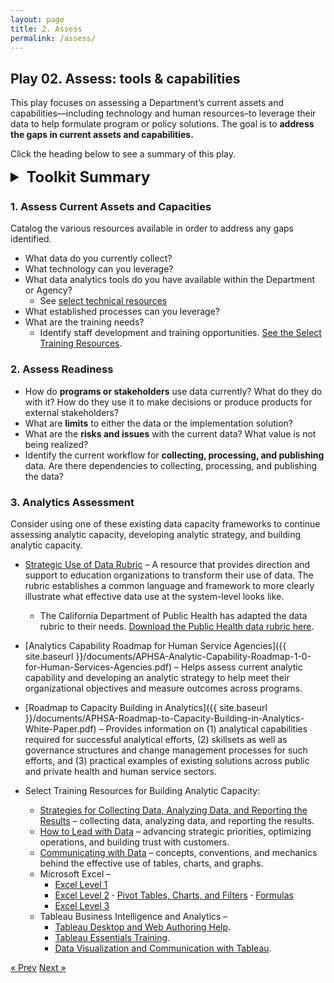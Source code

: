 ```yaml
---
layout: page
title: 2. Assess
permalink: /assess/
---
```

## Play 02. Assess: tools & capabilities

This play focuses on assessing a Department’s current assets and capabilities—including technology and human resources–to leverage their data to help formulate program or policy solutions. The goal is to **address the gaps in current assets and capabilities.**

Click the heading below to see a summary of this play.
<details>
  <summary style="font-size:18pt; font-weight: bold;">Toolkit Summary</summary>

* Assess Current Assets and Capacities
* Assess departmental readiness for analytics
* Data Capacity Frameworks
    * [Strategic Use of Data Rubric](https://sdp.cepr.harvard.edu/strategic-use-data-rubric/)
    * [CA Public Health data rubric](https://github.com/chhsdata/dataplaybook/raw/gh-pages/documents/Public-Health-Strategic-Use-of-Data-Rubric-09-04-18.docx).
    * [Analytics Capability Roadmap for Human Service Agencies]({{ site.baseurl }}/documents/APHSA-Analytic-Capability-Roadmap-1-0-for-Human-Services-Agencies.pdf) 
    * [Roadmap to Capacity Building in Analytics]({{ site.baseurl }}/documents/APHSA-Roadmap-to-Capacity-Building-in-Analytics-White-Paper.pdf)
* Analytics Capacity Building
      * [Strategies for Collecting Data, Analyzing Data, and Reporting the Results](http://www.calhr.ca.gov/Training/Pages/course-description.aspx?class=Strategies%20for%20Collecting%20Data,%20Analyzing%20Data,%20and%20Reporting%20the%20Results)
    * [How to Lead with Data](http://www.calhr.ca.gov/Training/Pages/course-description.aspx?class=How%20to%20Lead%20with%20Data)
    * [Communicating with Data](http://www.calhr.ca.gov/Training/Pages/course-description.aspx?class=Communicating%20with%20Data) 
    * Microsoft Excel – 
      * [Excel Level 1](http://www.calhr.ca.gov/Training/Pages/course-description.aspx?class=Excel%20Level%201)
      * [Excel Level 2](http://www.calhr.ca.gov/Training/Pages/course-description.aspx?class=Excel%20Level%202) **·** [Pivot Tables, Charts, and Filters](http://www.calhr.ca.gov/Training/Pages/course-description.aspx?class=Excel%20Level%202%20(Pivot%20Tables,%20Charts%20and%20Filters)) **·** <a href="http://www.calhr.ca.gov/Training/Pages/course-description.aspx?class=Excel%20Level%202%20(Formulas)" target="_blank">Formulas</a>
      * [Excel Level 3](http://www.calhr.ca.gov/Training/Pages/course-description.aspx?class=Excel%20Level%203)
    * Tableau Business Intelligence and Analytics – 
      * [Tableau Desktop and Web Authoring Help](https://onlinehelp.tableau.com/current/pro/desktop/en-us/default.htm). 
      * [Tableau Essentials Training](https://www.lynda.com/Tableau-tutorials/Tableau-9-Essential-Training/386886-2.html). 
      * [Data Visualization and Communication with Tableau](https://www.coursera.org/learn/analytics-tableau/). 


</details>
  
  ### 1. Assess Current Assets and Capacities

Catalog the various resources available in order to address any gaps identified.

  * What data do you currently collect?
  * What technology can you leverage?
  * What data analytics tools do you have available within the Department or Agency?
    * See [select technical resources](https://chhsdata.github.io/dataplaybook/resource_library/#technicalresources)
  * What established processes can you leverage?
  * What are the training needs?
    * Identify staff development and training opportunities. [See the Select Training Resources](https://chhsdata.github.io/dataplaybook/resource_library/#trainingresources).

 ### 2. Assess Readiness

  * How do **programs or stakeholders** use data currently? What do they do with it? How do they use it to make decisions or produce products for external stakeholders?
  * What are **limits** to either the data or the implementation solution?
  * What are the **risks and issues** with the current data? What value is not being realized?
  * Identify the current workflow for **collecting, processing, and publishing** data. Are there dependencies to collecting, processing, and publishing the data?

 ### 3. Analytics Assessment

Consider using one of these existing data capacity frameworks to continue assessing analytic capacity, developing analytic strategy, and building analytic capacity.

  * [Strategic Use of Data Rubric](https://sdp.cepr.harvard.edu/strategic-use-data-rubric/) – A resource that provides direction and support to education organizations to transform their use of data. The rubric establishes a common language and framework to more clearly illustrate what effective data use at the system-level looks like.
    * The California Department of Public Health has adapted the data rubric to their needs. [Download the Public Health data rubric here](https://github.com/chhsdata/dataplaybook/raw/gh-pages/documents/Public-Health-Strategic-Use-of-Data-Rubric-09-04-18.docx).

  * [Analytics Capability Roadmap for Human Service Agencies]({{ site.baseurl }}/documents/APHSA-Analytic-Capability-Roadmap-1-0-for-Human-Services-Agencies.pdf) – Helps assess current analytic capability and developing an analytic strategy to help meet their organizational objectives and measure outcomes across programs.

  * [Roadmap to Capacity Building in Analytics]({{ site.baseurl }}/documents/APHSA-Roadmap-to-Capacity-Building-in-Analytics-White-Paper.pdf) – Provides information on (1) analytical capabilities required for successful analytical efforts, (2) skillsets as well as governance structures and change management processes for such efforts, and (3) practical examples of existing solutions across public and private health and human service sectors.
  * Select Training Resources for Building Analytic Capacity:
    * [Strategies for Collecting Data, Analyzing Data, and Reporting the Results](http://www.calhr.ca.gov/Training/Pages/course-description.aspx?class=Strategies%20for%20Collecting%20Data,%20Analyzing%20Data,%20and%20Reporting%20the%20Results) – collecting data, analyzing data, and reporting the results.
    * [How to Lead with Data](http://www.calhr.ca.gov/Training/Pages/course-description.aspx?class=How%20to%20Lead%20with%20Data) – advancing strategic priorities, optimizing operations, and building trust with customers.
    * [Communicating with Data](http://www.calhr.ca.gov/Training/Pages/course-description.aspx?class=Communicating%20with%20Data) – concepts, conventions, and mechanics behind the effective use of tables, charts, and graphs.
    * Microsoft Excel – 
      * [Excel Level 1](http://www.calhr.ca.gov/Training/Pages/course-description.aspx?class=Excel%20Level%201)
      * [Excel Level 2](http://www.calhr.ca.gov/Training/Pages/course-description.aspx?class=Excel%20Level%202) **·** [Pivot Tables, Charts, and Filters](http://www.calhr.ca.gov/Training/Pages/course-description.aspx?class=Excel%20Level%202%20(Pivot%20Tables,%20Charts%20and%20Filters)) **·** <a href="http://www.calhr.ca.gov/Training/Pages/course-description.aspx?class=Excel%20Level%202%20(Formulas)" target="_blank">Formulas</a>
      * [Excel Level 3](http://www.calhr.ca.gov/Training/Pages/course-description.aspx?class=Excel%20Level%203)
    * Tableau Business Intelligence and Analytics – 
      * [Tableau Desktop and Web Authoring Help](https://onlinehelp.tableau.com/current/pro/desktop/en-us/default.htm). 
      * [Tableau Essentials Training](https://www.lynda.com/Tableau-tutorials/Tableau-9-Essential-Training/386886-2.html). 
      * [Data Visualization and Communication with Tableau](https://www.coursera.org/learn/analytics-tableau/). 


<!-- Pagination -->
<div class="pagination">
  <a class="pagination-item older" href="{{ site.baseurl }}/define">&laquo; Prev</a>
  <a class="pagination-item newer" href="{{ site.baseurl }}/implement">Next &raquo;</a>
</div>
